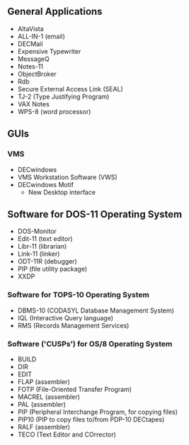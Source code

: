 ## General Applications
- AltaVista
- ALL-IN-1 (email)
- DECMail
- Expensive Typewriter
- MessageQ
- Notes-11
- ObjectBroker
- Rdb
- Secure External Access Link (SEAL)
- TJ-2 (Type Justifying Program)
- VAX Notes
- WPS-8 (word processor)

## GUIs
### VMS
- DECwindows
- VMS Workstation Software (VWS)
- DECwindows Motif
  - New Desktop interface

## Software for DOS-11 Operating System
- DOS-Monitor
- Edit-11 (text editor)
- Libr-11 (librarian)
- Link-11 (linker)
- ODT-11R (debugger)
- PIP (file utility package)
- XXDP
### Software for TOPS-10 Operating System
- DBMS-10 (CODASYL Database Management System)
- IQL (Interactive Query language)
- RMS (Records Management Services)
### Software ('CUSPs') for OS/8 Operating System
- BUILD
- DIR
- EDIT
- FLAP (assembler)
- FOTP (File-Oriented Transfer Program)
- MACREL (assembler)
- PAL (assembler)
- PIP (Peripheral Interchange Program, for copying files)
- PIP10 (PIP to copy files to/from PDP-10 DECtapes)
- RALF (assembler)
- TECO (Text Editor and COrrector)
